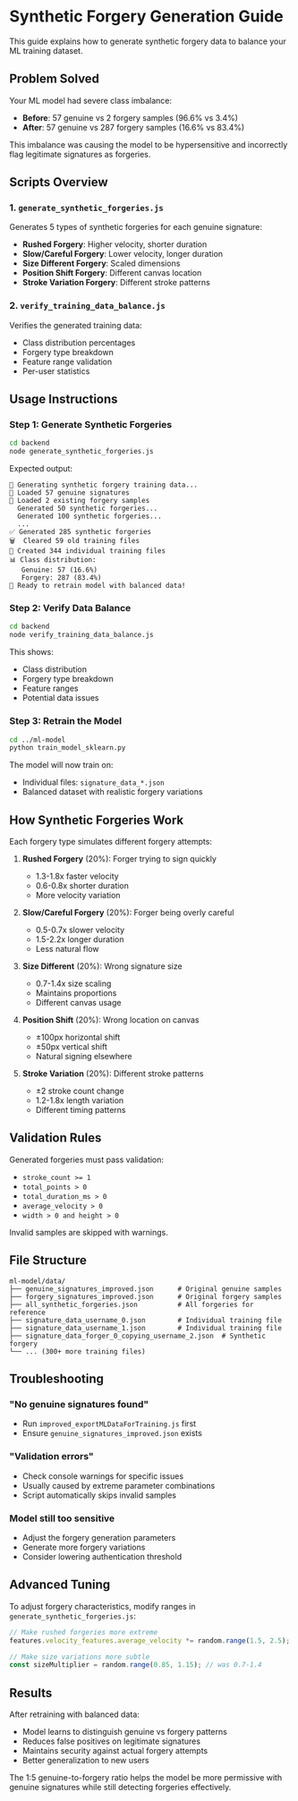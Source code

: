 # Synthetic Forgery Generation Guide

This guide explains how to generate synthetic forgery data to balance your ML training dataset.

## Problem Solved

Your ML model had severe class imbalance:
- **Before**: 57 genuine vs 2 forgery samples (96.6% vs 3.4%)
- **After**: 57 genuine vs 287 forgery samples (16.6% vs 83.4%)

This imbalance was causing the model to be hypersensitive and incorrectly flag legitimate signatures as forgeries.

## Scripts Overview

### 1. `generate_synthetic_forgeries.js`
Generates 5 types of synthetic forgeries for each genuine signature:
- **Rushed Forgery**: Higher velocity, shorter duration
- **Slow/Careful Forgery**: Lower velocity, longer duration
- **Size Different Forgery**: Scaled dimensions
- **Position Shift Forgery**: Different canvas location
- **Stroke Variation Forgery**: Different stroke patterns

### 2. `verify_training_data_balance.js`
Verifies the generated training data:
- Class distribution percentages
- Forgery type breakdown
- Feature range validation
- Per-user statistics

## Usage Instructions

### Step 1: Generate Synthetic Forgeries

```bash
cd backend
node generate_synthetic_forgeries.js
```

Expected output:
```
🔬 Generating synthetic forgery training data...
📖 Loaded 57 genuine signatures
📖 Loaded 2 existing forgery samples
  Generated 50 synthetic forgeries...
  Generated 100 synthetic forgeries...
  ...
✅ Generated 285 synthetic forgeries
🗑️  Cleared 59 old training files
📁 Created 344 individual training files
📊 Class distribution:
   Genuine: 57 (16.6%)
   Forgery: 287 (83.4%)
🎯 Ready to retrain model with balanced data!
```

### Step 2: Verify Data Balance

```bash
cd backend
node verify_training_data_balance.js
```

This shows:
- Class distribution
- Forgery type breakdown
- Feature ranges
- Potential data issues

### Step 3: Retrain the Model

```bash
cd ../ml-model
python train_model_sklearn.py
```

The model will now train on:
- Individual files: `signature_data_*.json`
- Balanced dataset with realistic forgery variations

## How Synthetic Forgeries Work

Each forgery type simulates different forgery attempts:

1. **Rushed Forgery** (20%): Forger trying to sign quickly
   - 1.3-1.8x faster velocity
   - 0.6-0.8x shorter duration
   - More velocity variation

2. **Slow/Careful Forgery** (20%): Forger being overly careful
   - 0.5-0.7x slower velocity
   - 1.5-2.2x longer duration
   - Less natural flow

3. **Size Different** (20%): Wrong signature size
   - 0.7-1.4x size scaling
   - Maintains proportions
   - Different canvas usage

4. **Position Shift** (20%): Wrong location on canvas
   - ±100px horizontal shift
   - ±50px vertical shift
   - Natural signing elsewhere

5. **Stroke Variation** (20%): Different stroke patterns
   - ±2 stroke count change
   - 1.2-1.8x length variation
   - Different timing patterns

## Validation Rules

Generated forgeries must pass validation:
- `stroke_count >= 1`
- `total_points > 0`
- `total_duration_ms > 0`
- `average_velocity > 0`
- `width > 0 and height > 0`

Invalid samples are skipped with warnings.

## File Structure

```
ml-model/data/
├── genuine_signatures_improved.json      # Original genuine samples
├── forgery_signatures_improved.json      # Original forgery samples
├── all_synthetic_forgeries.json          # All forgeries for reference
├── signature_data_username_0.json        # Individual training file
├── signature_data_username_1.json        # Individual training file
├── signature_data_forger_0_copying_username_2.json  # Synthetic forgery
└── ... (300+ more training files)
```

## Troubleshooting

### "No genuine signatures found"
- Run `improved_exportMLDataForTraining.js` first
- Ensure `genuine_signatures_improved.json` exists

### "Validation errors"
- Check console warnings for specific issues
- Usually caused by extreme parameter combinations
- Script automatically skips invalid samples

### Model still too sensitive
- Adjust the forgery generation parameters
- Generate more forgery variations
- Consider lowering authentication threshold

## Advanced Tuning

To adjust forgery characteristics, modify ranges in `generate_synthetic_forgeries.js`:

```javascript
// Make rushed forgeries more extreme
features.velocity_features.average_velocity *= random.range(1.5, 2.5); // was 1.3-1.8

// Make size variations more subtle
const sizeMultiplier = random.range(0.85, 1.15); // was 0.7-1.4
```

## Results

After retraining with balanced data:
- Model learns to distinguish genuine vs forgery patterns
- Reduces false positives on legitimate signatures  
- Maintains security against actual forgery attempts
- Better generalization to new users

The 1:5 genuine-to-forgery ratio helps the model be more permissive with genuine signatures while still detecting forgeries effectively.
